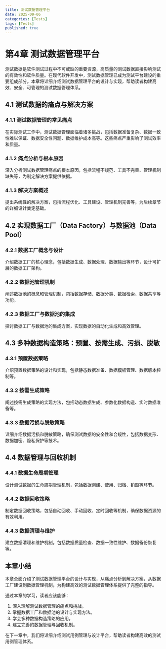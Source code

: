 ```yaml
---
title: 测试数据管理平台
date: 2025-09-06
categories: [Tests]
tags: [Tests]
published: true
---
```


# 第4章 测试数据管理平台

测试数据是软件测试过程中不可或缺的重要资源，高质量的测试数据直接影响测试的有效性和软件质量。在现代软件开发中，测试数据管理已成为测试平台建设的重要组成部分。本章将详细介绍测试数据管理平台的设计与实现，帮助读者构建高效、安全、可管理的测试数据管理体系。

## 4.1 测试数据的痛点与解决方案

### 4.1.1 测试数据管理的常见痛点

在实际测试工作中，测试数据管理面临着诸多挑战，包括数据准备复杂、数据一致性难以保证、数据安全性问题、数据维护成本高等。这些痛点严重影响了测试效率和质量。

### 4.1.2 痛点分析与根本原因

深入分析测试数据管理痛点的根本原因，包括流程不规范、工具不完善、管理机制缺失等，为制定解决方案提供依据。

### 4.1.3 解决方案概述

提出系统性的解决方案，包括流程优化、工具建设、管理机制完善等，为后续章节的详细设计奠定基础。

## 4.2 实现数据工厂（Data Factory）与数据池（Data Pool）

### 4.2.1 数据工厂概念与设计

介绍数据工厂的核心理念，包括数据生成、数据处理、数据输出等环节，设计可扩展的数据工厂架构。

### 4.2.2 数据池管理机制

阐述数据池的概念和管理机制，包括数据存储、数据分类、数据检索、数据共享等功能。

### 4.2.3 数据工厂与数据池的集成

探讨数据工厂与数据池的集成方案，实现数据的自动化生成和高效管理。

## 4.3 多种数据构造策略：预置、按需生成、污损、脱敏

### 4.3.1 预置数据策略

介绍预置数据策略的设计和实现，包括静态数据准备、数据模板管理、数据版本控制等。

### 4.3.2 按需生成策略

阐述按需生成策略的实现方法，包括动态数据生成、参数化数据构造、实时数据准备等。

### 4.3.3 数据污损与脱敏策略

详细介绍数据污损和脱敏策略，确保测试数据的安全性和合规性，包括数据变形、数据加密、隐私保护等技术。

## 4.4 数据管理与回收机制

### 4.4.1 数据生命周期管理

设计测试数据的生命周期管理机制，包括数据创建、使用、归档、销毁等环节。

### 4.4.2 数据回收策略

制定数据回收策略，包括自动回收、手动回收、定时回收等机制，确保数据资源的有效利用。

### 4.4.3 数据清理与维护

建立数据清理和维护机制，包括数据质量检查、数据一致性维护、数据备份恢复等。

## 本章小结

本章全面介绍了测试数据管理平台的设计与实现，从痛点分析到解决方案，从数据工厂建设到数据管理机制，为构建高效的测试数据管理体系提供了完整的指导。

通过本章的学习，读者应该能够：

1. 深入理解测试数据管理的痛点和挑战。
2. 掌握数据工厂和数据池的设计与实现方法。
3. 学会多种数据构造策略的应用。
4. 建立完善的数据管理与回收机制。

在下一章中，我们将详细介绍测试用例管理与设计平台，帮助读者构建高效的测试用例管理体系。